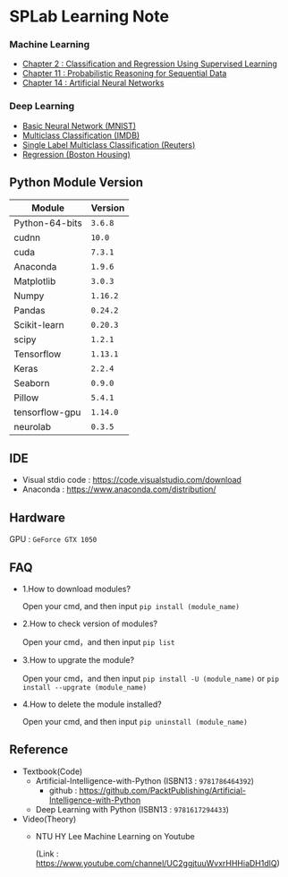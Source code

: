 # SPLab Learning Note
### Machine Learning
* [Chapter 2 : Classification and Regression Using Supervised Learning](ML/Chapter2.md)
* [Chapter 11 : Probabilistic Reasoning for Sequential Data](ML/Chapter11.md)
* [Chapter 14 : Artificial Neural Networks](ML/Chapter14.md)
### Deep Learning
* [Basic Neural Network (MNIST)](DL/BasicNN-MNIST.py)
* [Multiclass Classification (IMDB)](DL/Multiclass-classification-IMDB.py)
* [Single Label Multiclass Classification (Reuters)](DL/Single-label-multiclass-classification-Reuters.py)
* [Regression (Boston Housing)](DL/Regression-Boston-housing.py)

## Python Module Version
|Module|Version|
|-|-|
|Python-64-bits|`3.6.8`|
|cudnn|`10.0`|
|cuda|`7.3.1`|
|Anaconda|`1.9.6`|
|Matplotlib|`3.0.3`|
|Numpy|`1.16.2`|
|Pandas|`0.24.2`|
|Scikit-learn|`0.20.3`|
|scipy|`1.2.1`|
|Tensorflow|`1.13.1`|
|Keras|`2.2.4`|
|Seaborn|`0.9.0`|
|Pillow|`5.4.1`|
|tensorflow-gpu|`1.14.0`|
|neurolab|`0.3.5`|

## IDE 
 * Visual stdio code : https://code.visualstudio.com/download
 * Anaconda : https://www.anaconda.com/distribution/

## Hardware
GPU :  `GeForce GTX 1050`

## FAQ 
* 1.How to download modules?

   Open your cmd, and then input `pip install (module_name)`

* 2.How to check version of modules?

   Open your cmd，and then input `pip list`
   
* 3.How to upgrate the module?

   Open your cmd，and then input `pip install -U (module_name)` or `pip install --upgrate (module_name)`
   
* 4.How to delete the module installed?

   Open your cmd, and then input `pip uninstall (module_name)`

## Reference
* Textbook(Code)
  - Artificial-Intelligence-with-Python (ISBN13 : `9781786464392`)
    - github : https://github.com/PacktPublishing/Artificial-Intelligence-with-Python
  - Deep Learning with Python (ISBN13 : `9781617294433`)
* Video(Theory)
  - NTU HY Lee Machine Learning on Youtube 
  
    (Link : https://www.youtube.com/channel/UC2ggjtuuWvxrHHHiaDH1dlQ)
